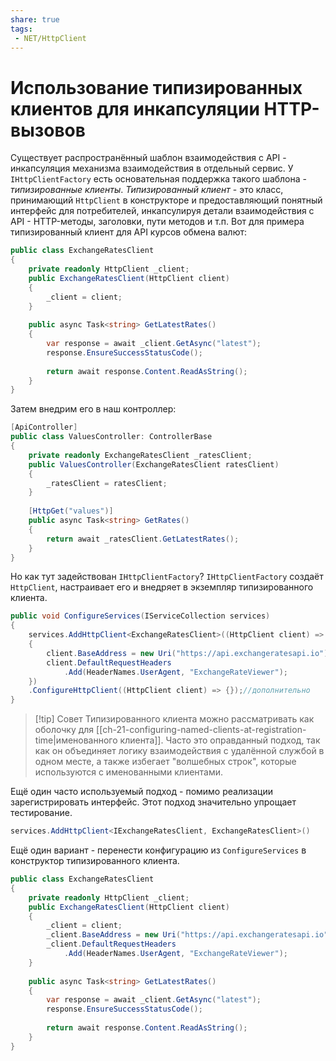 ```yaml
---
share: true
tags:
 - NET/HttpClient
---
```

# Использование типизированных клиентов для инкапсуляции HTTP-вызовов
Существует распространённый шаблон взаимодействия с API - инкапсуляция механизма взаимодействия в отдельный сервис. У `IHttpClientFactory` есть основательная поддержка такого шаблона - *типизированные клиенты*.
*Типизированный клиент* - это класс, принимающий `HttpClient` в конструкторе и предоставляющий понятный интерфейс для потребителей, инкапсулируя детали взаимодействия с API - HTTP-методы, заголовки, пути методов и т.п.
Вот для примера типизированный клиент для API курсов обмена валют:
```csharp
public class ExchangeRatesClient
{
	private readonly HttpClient _client;
	public ExchangeRatesClient(HttpClient client)
	{
		_client = client;
	}
	
	public async Task<string> GetLatestRates()
	{
		var response = await _client.GetAsync("latest");
		response.EnsureSuccessStatusCode();
		
		return await response.Content.ReadAsString();
	}
}
```
Затем внедрим его в наш контроллер:
```csharp
[ApiController]
public class ValuesController: ControllerBase
{
	private readonly ExchangeRatesClient _ratesClient;
	public ValuesController(ExchangeRatesClient ratesClient)
	{
		_ratesClient = ratesClient;
	}
	
	[HttpGet("values")]
	public async Task<string> GetRates()
	{
		return await _ratesClient.GetLatestRates();
	}
}
```
Но как тут задействован `IHttpClientFactory`? `IHttpClientFactory` создаёт `HttpClient`, настраивает его и внедряет в экземпляр типизированного клиента.
```csharp
public void ConfigureServices(IServiceCollection services)
{
	services.AddHttpClient<ExchangeRatesClient>((HttpClient client) =>
	{
		client.BaseAddress = new Uri("https://api.exchangeratesapi.io");
		client.DefaultRequestHeaders
			.Add(HeaderNames.UserAgent, "ExchangeRateViewer");
	})
	.ConfigureHttpClient((HttpClient client) => {});//дополнительно
}
```
> [!tip] Совет
> Типизированного клиента можно рассматривать как оболочку для [[ch-21-configuring-named-clients-at-registration-time|именованного клиента]]. Часто это оправданный подход, так как он объединяет логику взаимодействия с удалённой службой в одном месте, а также избегает "волшебных строк", которые используются с именованными клиентами.

Ещё один часто используемый подход - помимо реализации зарегистрировать интерфейс. Этот подход значительно упрощает тестирование.
```csharp
services.AddHttpClient<IExchangeRatesClient, ExchangeRatesClient>()
```

Ещё один вариант - перенести конфигурацию из `ConfigureServices` в конструктор типизированного клиента.
```csharp
public class ExchangeRatesClient
{
	private readonly HttpClient _client;
	public ExchangeRatesClient(HttpClient client)
	{
		_client = client;
		_client.BaseAddress = new Uri("https://api.exchangeratesapi.io");
		_client.DefaultRequestHeaders
			.Add(HeaderNames.UserAgent, "ExchangeRateViewer");
	}
	
	public async Task<string> GetLatestRates()
	{
		var response = await _client.GetAsync("latest");
		response.EnsureSuccessStatusCode();
		
		return await response.Content.ReadAsString();
	}
}
```

